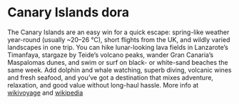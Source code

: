 # Canary Islands dora
The Canary Islands are an easy win for a quick escape: spring-like weather year-round (usually ~20–26 °C), short flights from the UK, and wildly varied landscapes in one trip. You can hike lunar-looking lava fields in
Lanzarote’s Timanfaya, stargaze by Teide’s volcano peaks, wander Gran Canaria’s Maspalomas dunes, and swim or surf on black- or white-sand 
beaches the same week. Add dolphin and whale watching, superb diving, volcanic wines and fresh seafood, and you’ve got a destination that mixes adventure, relaxation, and good value without long-haul hassle.
More info at [wikivoyage](https://en.wikivoyage.org/wiki/Canary_Islands) and [wikipedia](https://en.wikipedia.org/wiki/Canary_islands)
